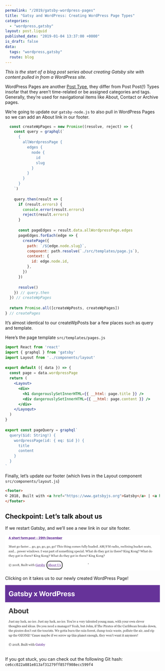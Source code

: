 ```yaml
---
permalink: "/2019/gatsby-wordpress-pages"
title: "Gatsy and WordPress: Creating WordPress Page Types"
categories:
  - "wordpress,gatsby"
layout: post.liquid
published_date: "2019-01-04 13:37:00 +0000"
is_draft: false
data:
  tags: "wordpress,gatsby"
  route: blog
---
```

_This is the start of a blog post series about creating Gatsby site with content pulled in from a WordPress site._

WordPress Pages are another [Post Type](https://codex.wordpress.org/Post_Types), they differ from Post Post(!) Types insofar that they aren’t time-related or be assigned categories and tags. Generally, they’re used for navigational items like About, Contact or Archive pages.

We’re going to update our `gatsby-node.js` to also pull in WordPress Pages so we can add an About link in our footer.

```jsx
  const createWpPages = new Promise((resolve, reject) => {
    const query = graphql(`
      {
        allWordpressPage {
          edges {
            node {
              id
              slug
            }
          }
        }
      }
    `)

    query.then(result => {
      if (result.errors) {
        console.error(result.errors)
        reject(result.errors)
      }

      const pageEdges = result.data.allWordpressPage.edges
      pageEdges.forEach(edge => {
        createPage({
          path: `/${edge.node.slug}`,
          component: path.resolve(`./src/templates/page.js`),
          context: {
            id: edge.node.id,
          },
        })
      })

      resolve()
    }) // query.then
  }) // createWpPages

  return Promise.all([createWpPosts, createWpPages])
} // createPages
```

It’s almost identical to our createWpPosts bar a few places such as query and template.

Here’s the page template `src/templates/pages.js`

```jsx
import React from 'react'
import { graphql } from 'gatsby'
import Layout from '../components/layout'

export default ({ data }) => {
  const page = data.wordpressPage
  return (
    <Layout>
      <div>
        <h1 dangerouslySetInnerHTML={{ __html: page.title }} />
        <div dangerouslySetInnerHTML={{ __html: page.content }} />
      </div>
    </Layoqut>
  )
}

export const pageQuery = graphql`
  query($id: String!) {
    wordpressPage(id: { eq: $id }) {
      title
      content
    }
  }
`
```

Finally, let’s update our footer (which lives in the Layout component `src/components/layout.js`)

```html
<footer>
© 2018, Built with <a href="https://www.gatsbyjs.org">Gatsby</a> | <a href="/about">About Us</a>
</footer>
```

## Checkpoint: Let’s talk about us

If we restart Gatsby, and we’ll see a new link in our site footer.

![About Link](/img/gxw-about-link.png)

Clicking on it takes us to our newly created WordPress Page!

![About Page](/img/gxw-about-page.png)

If you got stuck, you can check out the following Git hash: `ce6cc022a881e813af31279ff857f908ecc599f4`